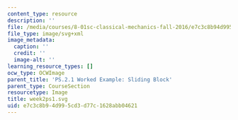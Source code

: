 ```yaml
---
content_type: resource
description: ''
file: /media/courses/8-01sc-classical-mechanics-fall-2016/e7c3c8b94d995cd3d77c1628abb04621_week2ps1.svg
file_type: image/svg+xml
image_metadata:
  caption: ''
  credit: ''
  image-alt: ''
learning_resource_types: []
ocw_type: OCWImage
parent_title: 'PS.2.1 Worked Example: Sliding Block'
parent_type: CourseSection
resourcetype: Image
title: week2ps1.svg
uid: e7c3c8b9-4d99-5cd3-d77c-1628abb04621
---
```

